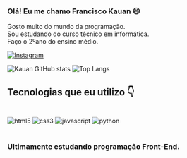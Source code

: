 ### Olá! Eu me chamo Francisco Kauan 😄
Gosto muito do mundo da programação.</br>
Sou estudando do curso técnico em informática.</br>
Faço o 2ºano do ensino médio.

[![Instagram](https://img.shields.io/badge/Instagram-E4405F?style=for-the-badge&logo=instagram&logoColor=white)](https://instagram.com/fco_kauann)

![Kauan GitHub stats](https://github-readme-stats.vercel.app/api?username=FcoKauan&show_icons=true&theme=dracula)
![Top Langs](https://github-readme-stats.vercel.app/api/top-langs/?username=FcoKauan&hide_progress=true)

## Tecnologias que eu utilizo 👇

<div style="displat: inline_block"><br/>
    <img align="center" alt="html5" src="https://img.shields.io/badge/HTML5-E34F26?style=for-the-badge&logo=html5&logoColor=white">
    <img align="center" alt="css3" src="https://img.shields.io/badge/CSS3-1572B6?style=for-the-badge&logo=css3&logoColor=white">
    <img align="center" alt="javascript" src="https://img.shields.io/badge/JavaScript-F7DF1E?style=for-the-badge&logo=javascript&logoColor=black">
    <img align="center" alt="python" src="https://img.shields.io/badge/Python-14354C?style=for-the-badge&logo=python&logoColor=white">
</div></br>

### Ultimamente estudando programação Front-End.
